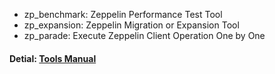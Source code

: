 - zp_benchmark: Zeppelin Performance Test Tool 
- zp_expansion: Zeppelin Migration or Expansion Tool
- zp_parade: Execute Zeppelin Client Operation One by One

#### Detial: [Tools Manual](https://github.com/CatKang/zeppelin-client/wiki/Tools-Manual)

